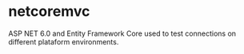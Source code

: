 # netcoremvc
ASP NET 6.0 and Entity Framework Core used to test connections on different plataform environments.
